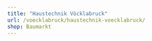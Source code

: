 ```yaml
---
title: "Haustechnik Vöcklabruck"
url: /voecklabruck/haustechnik-voecklabruck/
shop: Baumarkt
---
```


